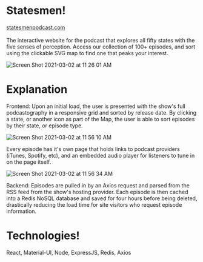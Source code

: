 # Statesmen! 
<a href="http://statesmenpodcast.com">statesmenpodcast.com</a>
<br /><br/>
The interactive website for the podcast that explores all fifty states with the five senses of perception.
Access our collection of 100+ episodes, and sort using the clickable SVG map to find one that peaks your interest.

![Screen Shot 2021-03-02 at 11 26 01 AM](https://user-images.githubusercontent.com/71295717/109688601-1381c480-7b4a-11eb-9e5e-bfc49b8462c2.png)

# Explanation
Frontend: Upon an initial load, the user is presented with the show's full podcastography in a responsive grid and sorted by release date. By clicking a state, or another icon as part of the Map, the user is able to sort episodes by their state, or episode type.

![Screen Shot 2021-03-02 at 11 56 10 AM](https://user-images.githubusercontent.com/71295717/109692557-4af27000-7b4e-11eb-8e49-375aab202faa.png)

Every episode has it's own page that holds links to podcast providers (iTunes, Spotify, etc), and an embedded audio player for listeners to tune in on the page itself.

![Screen Shot 2021-03-02 at 11 56 34 AM](https://user-images.githubusercontent.com/71295717/109692605-59408c00-7b4e-11eb-8408-0f4a1d689d62.png)


Backend: Episodes are pulled in by an Axios request and parsed from the RSS feed from the show's hosting provider. Each episode is then cached into a Redis NoSQL database and saved for four hours before being deleted, drastically reducing the load time for site visitors who request episode information.

# Technologies!
React, Material-UI, Node, ExpressJS, Redis, Axios
